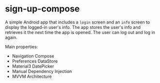 # sign-up-compose
A simple Android app that includes a `login` screen and an `info` screen to display the logged-in user's info.
The app stores the user's info and retrieves it the next time the app is opened. The user can log out and log in again.

Main properties: 
- Navigation Compose
- Preferences DataStore
- Material3 DatePicker
- Manual Dependency Injection
- MVVM Architecture

